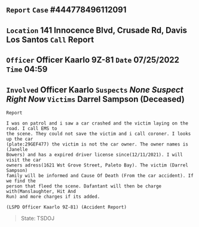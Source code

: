`Report`
`Case` #444778496112091
---
`Location` 141 Innocence Blvd, Crusade Rd, Davis Los Santos
`Call` Report
---
`Officer` Officer Kaarlo 9Z-81
`Date` 07/25/2022 `Time` 04:59
---
`Involved` Officer Kaarlo
`Suspects` *None Suspect Right Now*
`Victims` Darrel Sampson (Deceased)
---
`Report`
```
I was on patrol and i saw a car crashed and the victim laying on the road. I call EMS to
the scene. They could not save the victim and i call coroner. I looks up the car
(plate:29GEF477) the victim is not the car owner. The owner names is (Janelle
Bowers) and has a expired driver license since(12/11/2021). I will visit the car
owners adress(1621 Wst Grove Street, Paleto Bay). The victim (Darrel Sampson)
family will be informed and Cause Of Death (From the car accident). If we find the
person that fleed the scene. Dafantant will then be charge with(Manslaughter, Hit And
Run) and more charges if its added.

(LSPD Officer Kaarlo 9Z-81) (Accident Report)
```
> State: TSDOJ
